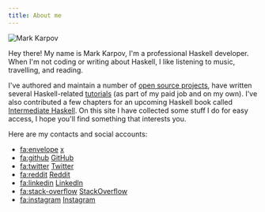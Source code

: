```yaml
---
title: About me
---
```


![Mark Karpov](/static/img/my-photo.png 'my_photo')

Hey there! My name is Mark Karpov, I'm a professional Haskell developer.
When I'm not coding or writing about Haskell, I like listening to music,
travelling, and reading.

I've authored and maintain a number of [open source projects](/oss.html),
have written several Haskell-related [tutorials](/learn-haskell.html) (as
part of my paid job and on my own). I've also contributed a few chapters for
an upcoming Haskell book called [Intermediate
Haskell](https://intermediatehaskell.com). On this site I have collected
some stuff I do for easy access, I hope you'll find something that interests
you.

Here are my contacts and social accounts:

* <fa:envelope> [x](social:email)
* <fa:github> [GitHub](social:github)
* <fa:twitter> [Twitter](social:twitter)
* <fa:reddit> [Reddit](social:reddit)
* <fa:linkedin> [LinkedIn](social:linkedin)
* <fa:stack-overflow> [StackOverflow](social:stackoverflow)
* <fa:instagram> [Instagram](social:instagram)
